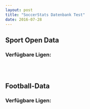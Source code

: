 ```yaml
---
layout: post
title: "SoccerStats Datenbank Test"
date: 2016-07-28
---
```


<script>
	$.ajax({
		headers: {
			'X-Mashape-Key': '5CGnz2QM4GmshiIEb9jmizhrwEzAp1Kzby3jsney4KRPUEAFiJ',
			'Accept': 'application/json'
		},
		url: 'https://sportsop-soccer-sports-open-data-v1.p.mashape.com/v1/leagues',
		dataType: 'json',
		type: 'GET',
	}).done(function(response) {
		console.log(response);
		var ul = $('ul').appendTo('#sports_open_data');
		$(response).each(function(index, item) {
			ul.append($(document.createElement('li')).text(item))
		});
		// $('#sports_open_data').append(JSON.stringify(response, null, '\t'));
	});
	
	$.ajax({
		headers: { 'X-Auth-Token': 'bf0513ea0ba6457fb4ae6d380cca8365' },
		url: '//api.football-data.org/v1/competitions/?season=2016',
		dataType: 'json',
		type: 'GET',
	}).done(function(response) {
		console.log(response);
		$('#football_data').append(JSON.stringify(response, null, '\t'));
	}); 
</script>

<h2>Sport Open Data</h2>
<h3>Verfügbare Ligen:</h3>
<pre id="sports_open_data"></pre>
<br>
<h2>Football-Data</h2>
<h3>Verfügbare Ligen:</h3>
<pre id="football_data"></pre>

